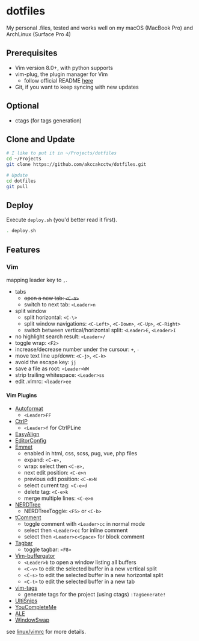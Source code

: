 # dotfiles

My personal .files, tested and works well on my macOS (MacBook Pro) and ArchLinux (Surface Pro 4)


## Prerequisites

- Vim version 8.0+, with python supports
- vim-plug, the plugin manager for Vim
  + follow official README [here](https://github.com/junegunn/vim-plug)
- Git, if you want to keep syncing with new updates


## Optional

- ctags (for tags generation)


## Clone and Update

```sh
# I like to put it in ~/Projects/dotfiles
cd ~/Projects
git clone https://github.com/akccakcctw/dotfiles.git 

# Update
cd dotfiles
git pull
```


## Deploy

Execute `deploy.sh` (you'd better read it first).

```sh
. deploy.sh
```


## Features

### Vim

mapping leader key to `,`.

- tabs
  + ~~open a new tab: `<C-n>`~~
  + switch to next tab: `<Leader>n`
- split window
  + split horizontal: `<C-\>`
  + split window navigations: `<C-Left>`, `<C-Down>`, `<C-Up>`, `<C-Right>`
  + switch between vertical/horizontal split: `<Leader>E`, `<Leader>I`
- no highlight search result: `<Leader>/`
- toggle wrap: `<F2>`
- increase/decrease number under the cursour: `+`, `-`
- move text line up/down: `<C-j>`, `<C-k>`
- avoid the escape key: `jj`
- save a file as root: `<Leader>WW`
- strip trailing whitespace: `<Leader>ss`
- edit .vimrc: `<leader>ee`


#### Vim Plugins

- [Autoformat](https://github.com/Chiel92/vim-autoformat)
  + `<Leader>FF`
- [CtrlP](https://github.com/ctrlpvim/ctrlp.vim)
  + `<Leader>f` for CtrlPLine
- [EasyAlign](https://github.com/junegunn/vim-easy-align)
- [EditorConfig](https://github.com/editorconfig/editorconfig-vim)
- [Emmet](https://github.com/mattn/emmet-vim)
  + enabled in html, css, scss, pug, vue, php files
  + expand: `<C-e>,`
  + wrap: select then `<C-e>,`
  + next edit position: `<C-e>n`
  + previous edit position: `<C-e>N`
  + select current tag: `<C-e>d`
  + delete tag: `<C-e>k`
  + merge multiple lines: `<C-e>m`
- [NERDTree](https://github.com/scrooloose/nerdtree)
  + NERDTreeToggle: `<F5>` or `<C-b>`
- [tComment](https://github.com/tomtom/tcomment_vim)
	+ toggle comment with `<Leader>cc` in normal mode
	+ select then `<Leader>cc` for inline comment
  + select then `<Leader>c<Space>` for block comment
- [Tagbar](https://github.com/majutsushi/tagbar)
  + toggle tagbar: `<F8>`
- [Vim-buffergator](https://github.com/jeetsukumaran/vim-buffergator)
	+ `<Leader>b` to open a window listing all buffers
	+ `<C-v>` to edit the selected buffer in a new vertical split
	+ `<C-s>` to edit the selected buffer in a new horizontal split
	+ `<C-t>` to edit the selected buffer in a new tab
- [vim-tags](https://github.com/szw/vim-tags)
	+ generate tags for the project (using ctags) `:TagGenerate!`
- [UltiSnips](https://github.com/SirVer/ultisnips)
- [YouCompleteMe](https://github.com/Valloric/YouCompleteMe)
- [ALE](https://github.com/w0rp/ale)
- [WindowSwap](https://github.com/wesQ3/vim-windowswap)

see [linux/vimrc](https://github.com/akccakcctw/dotfiles/blob/master/linux/vimrc) for more details.

